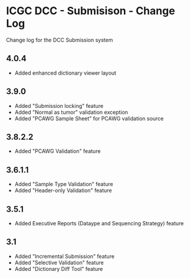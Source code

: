 # ICGC DCC - Submisison - Change Log

Change log for the DCC Submission system

## 4.0.4

- Added enhanced dictionary viewer layout

## 3.9.0

- Added "Submission locking" feature
- Added "Normal as tumor" validation exception
- Added "PCAWG Sample Sheet" for PCAWG validation source

## 3.8.2.2

- Added "PCAWG Validation" feature


## 3.6.1.1

- Added "Sample Type Validation" feature
- Added "Header-only Validation" feature

## 3.5.1

- Added Executive Reports (Dataype and Sequencing Strategy) feature

## 3.1

- Added "Incremental Submission" feature
- Added "Selective Validation" feature
- Added "Dictionary Diff Tool" feature
